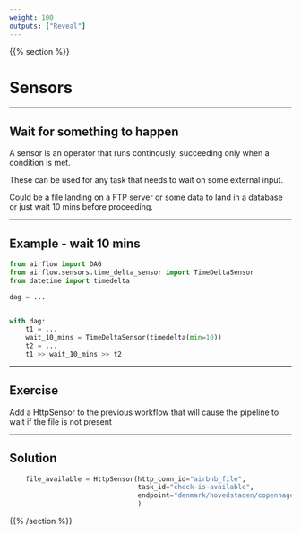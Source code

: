 ```yaml
---
weight: 100
outputs: ["Reveal"]
---
```


{{% section %}}

# Sensors

---

## Wait for something to happen

A sensor is an operator that runs continously, succeeding only when a condition is met.

These can be used for any task that needs to wait on some external input.

Could be a file landing on a FTP server or some data to land in a database or just wait 10 mins before proceeding.

---

## Example - wait 10 mins

```python
from airflow import DAG
from airflow.sensors.time_delta_sensor import TimeDeltaSensor
from datetime import timedelta

dag = ...


with dag:
    t1 = ...
    wait_10_mins = TimeDeltaSensor(timedelta(min=10))
    t2 = ...
    t1 >> wait_10_mins >> t2
```

---

## Exercise

Add a HttpSensor to the previous workflow that will cause the pipeline to wait if the file is not present

---

## Solution

```python
    file_available = HttpSensor(http_conn_id="airbnb_file",
                                task_id="check-is-available",
                                endpoint="denmark/hovedstaden/copenhagen/2020-10-27/data/listings.csv.gz"
                                )
```

{{% /section %}}